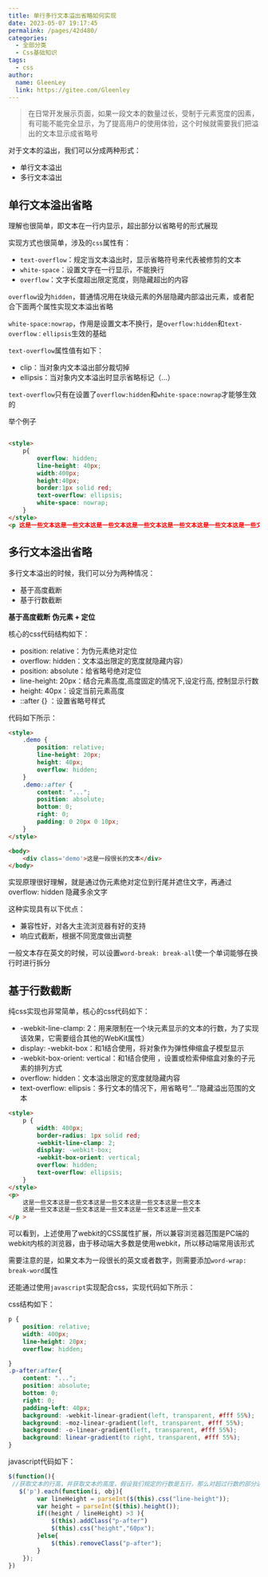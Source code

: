 ```yaml
---
title: 单行多行文本溢出省略如何实现
date: 2023-05-07 19:17:45
permalink: /pages/42d480/
categories: 
  - 全部分类
  - Css基础知识
tags: 
  - css
author: 
  name: GleenLey
  link: https://gitee.com/Gleenley
---
```


> 在日常开发展示页面，如果一段文本的数量过长，受制于元素宽度的因素，有可能不能完全显示，为了提高用户的使用体验，这个时候就需要我们把溢出的文本显示成省略号

<!-- more -->

对于文本的溢出，我们可以分成两种形式：

+ 单行文本溢出
+ 多行文本溢出

单行文本溢出省略
------------
理解也很简单，即文本在一行内显示，超出部分以省略号的形式展现

实现方式也很简单，涉及的```css```属性有：

+ ```text-overflow```：规定当文本溢出时，显示省略符号来代表被修剪的文本
+ ```white-space```：设置文字在一行显示，不能换行
+ ```overflow```：文字长度超出限定宽度，则隐藏超出的内容


```overflow```设为```hidden```，普通情况用在块级元素的外层隐藏内部溢出元素，或者配合下面两个属性实现文本溢出省略

```white-space:nowrap```，作用是设置文本不换行，是o```verflow:hidden```和```text-overflow：ellipsis```生效的基础

```text-overflow```属性值有如下：

+ clip：当对象内文本溢出部分裁切掉
+ ellipsis：当对象内文本溢出时显示省略标记（...）

```text-overflow```只有在设置了```overflow:hidden```和```white-space:nowrap```才能够生效的


举个例子
```html

<style>
    p{
        overflow: hidden;
        line-height: 40px;
        width:400px;
        height:40px;
        border:1px solid red;
        text-overflow: ellipsis;
        white-space: nowrap;
    }
</style>
<p 这是一些文本这是一些文本这是一些文本这是一些文本这是一些文本这是一些文本这是一些文本这是一些文本这是一些文本这是一些文本</p >

```


多行文本溢出省略
-----
多行文本溢出的时候，我们可以分为两种情况：

+ 基于高度截断
+ 基于行数截断

**基于高度截断**
**伪元素 + 定位**

核心的css代码结构如下：

+ position: relative：为伪元素绝对定位
+ overflow: hidden：文本溢出限定的宽度就隐藏内容）
+ position: absolute：给省略号绝对定位
+ line-height: 20px：结合元素高度,高度固定的情况下,设定行高, 控制显示行数
+ height: 40px：设定当前元素高度
+ ::after {} ：设置省略号样式

代码如下所示：

```html
<style>
    .demo {
        position: relative;
        line-height: 20px;
        height: 40px;
        overflow: hidden;
    }
    .demo::after {
        content: "...";
        position: absolute;
        bottom: 0;
        right: 0;
        padding: 0 20px 0 10px;
    }
</style>

<body>
    <div class='demo'>这是一段很长的文本</div>
</body>
```


实现原理很好理解，就是通过伪元素绝对定位到行尾并遮住文字，再通过 overflow: hidden 隐藏多余文字

这种实现具有以下优点：

+ 兼容性好，对各大主流浏览器有好的支持
+ 响应式截断，根据不同宽度做出调整

一般文本存在英文的时候，可以设置```word-break: break-all```使一个单词能够在换行时进行拆分



基于行数截断
-----
纯css实现也非常简单，核心的css代码如下：

+ -webkit-line-clamp: 2：用来限制在一个块元素显示的文本的行数，为了实现该效果，它需要组合其他的WebKit属性）
+ display: -webkit-box：和1结合使用，将对象作为弹性伸缩盒子模型显示
+ -webkit-box-orient: vertical：和1结合使用 ，设置或检索伸缩盒对象的子元素的排列方式
+ overflow: hidden：文本溢出限定的宽度就隐藏内容
+ text-overflow: ellipsis：多行文本的情况下，用省略号“…”隐藏溢出范围的文本
```html
<style>
    p {
        width: 400px;
        border-radius: 1px solid red;
        -webkit-line-clamp: 2;
        display: -webkit-box;
        -webkit-box-orient: vertical;
        overflow: hidden;
        text-overflow: ellipsis;
    }
</style>
<p>
    这是一些文本这是一些文本这是一些文本这是一些文本这是一些文本
    这是一些文本这是一些文本这是一些文本这是一些文本这是一些文本
</p >
```
可以看到，上述使用了webkit的CSS属性扩展，所以兼容浏览器范围是PC端的webkit内核的浏览器，由于移动端大多数是使用webkit，所以移动端常用该形式

需要注意的是，如果文本为一段很长的英文或者数字，则需要添加```word-wrap: break-word```属性

还能通过使用```javascript```实现配合css，实现代码如下所示：

css结构如下：

```css
p {
    position: relative;
    width: 400px;
    line-height: 20px;
    overflow: hidden;

}
.p-after:after{
    content: "..."; 
    position: absolute; 
    bottom: 0; 
    right: 0; 
    padding-left: 40px;
    background: -webkit-linear-gradient(left, transparent, #fff 55%);
    background: -moz-linear-gradient(left, transparent, #fff 55%);
    background: -o-linear-gradient(left, transparent, #fff 55%);
    background: linear-gradient(to right, transparent, #fff 55%);
}

```


javascript代码如下：
```js
$(function(){
 //获取文本的行高，并获取文本的高度，假设我们规定的行数是五行，那么对超过行数的部分进行限制高度，并加上省略号
   $('p').each(function(i, obj){
        var lineHeight = parseInt($(this).css("line-height"));
        var height = parseInt($(this).height());
        if((height / lineHeight) >3 ){
            $(this).addClass("p-after")
            $(this).css("height","60px");
        }else{
            $(this).removeClass("p-after");
        }
    });
})
```